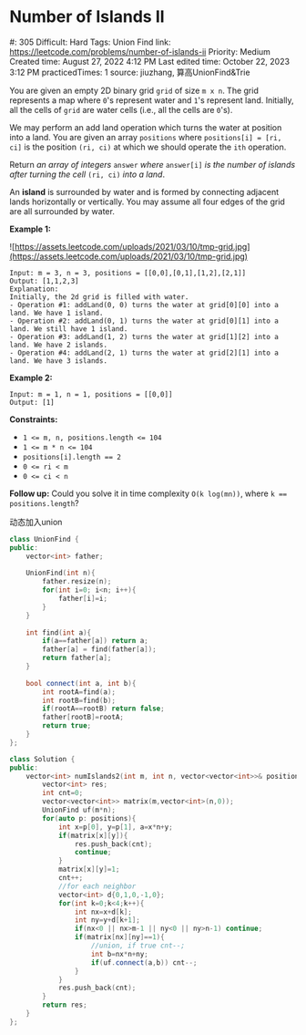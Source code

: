 # Number of Islands II

#: 305
Difficult: Hard
Tags: Union Find
link: https://leetcode.com/problems/number-of-islands-ii
Priority: Medium
Created time: August 27, 2022 4:12 PM
Last edited time: October 22, 2023 3:12 PM
practicedTimes: 1
source: jiuzhang, 算高UnionFind&Trie

You are given an empty 2D binary grid `grid` of size `m x n`. The grid represents a map where `0`'s represent water and `1`'s represent land. Initially, all the cells of `grid` are water cells (i.e., all the cells are `0`'s).

We may perform an add land operation which turns the water at position into a land. You are given an array `positions` where `positions[i] = [ri, ci]` is the position `(ri, ci)` at which we should operate the `ith` operation.

Return *an array of integers* `answer` *where* `answer[i]` *is the number of islands after turning the cell* `(ri, ci)` *into a land*.

An **island** is surrounded by water and is formed by connecting adjacent lands horizontally or vertically. You may assume all four edges of the grid are all surrounded by water.

**Example 1:**

![https://assets.leetcode.com/uploads/2021/03/10/tmp-grid.jpg](https://assets.leetcode.com/uploads/2021/03/10/tmp-grid.jpg)

```
Input: m = 3, n = 3, positions = [[0,0],[0,1],[1,2],[2,1]]
Output: [1,1,2,3]
Explanation:
Initially, the 2d grid is filled with water.
- Operation #1: addLand(0, 0) turns the water at grid[0][0] into a land. We have 1 island.
- Operation #2: addLand(0, 1) turns the water at grid[0][1] into a land. We still have 1 island.
- Operation #3: addLand(1, 2) turns the water at grid[1][2] into a land. We have 2 islands.
- Operation #4: addLand(2, 1) turns the water at grid[2][1] into a land. We have 3 islands.

```

**Example 2:**

```
Input: m = 1, n = 1, positions = [[0,0]]
Output: [1]

```

**Constraints:**

- `1 <= m, n, positions.length <= 104`
- `1 <= m * n <= 104`
- `positions[i].length == 2`
- `0 <= ri < m`
- `0 <= ci < n`

**Follow up:** Could you solve it in time complexity `O(k log(mn))`, where `k == positions.length`?

动态加入union

```cpp
class UnionFind {
public:
    vector<int> father;
    
    UnionFind(int n){
        father.resize(n);
        for(int i=0; i<n; i++){
            father[i]=i;
        }
    }
    
    int find(int a){
        if(a==father[a]) return a;
        father[a] = find(father[a]);
        return father[a];
    }
    
    bool connect(int a, int b){
        int rootA=find(a);
        int rootB=find(b);
        if(rootA==rootB) return false;
        father[rootB]=rootA;
        return true;
    }
};

class Solution {
public:
    vector<int> numIslands2(int m, int n, vector<vector<int>>& positions) {
        vector<int> res;
        int cnt=0;
        vector<vector<int>> matrix(m,vector<int>(n,0));
        UnionFind uf(m*n);
        for(auto p: positions){
            int x=p[0], y=p[1], a=x*n+y;
            if(matrix[x][y]){
                res.push_back(cnt);
                continue;
            }
            matrix[x][y]=1;
            cnt++;
            //for each neighbor
            vector<int> d{0,1,0,-1,0};
            for(int k=0;k<4;k++){
                int nx=x+d[k];
                int ny=y+d[k+1];
                if(nx<0 || nx>m-1 || ny<0 || ny>n-1) continue;
                if(matrix[nx][ny]==1){
                    //union, if true cnt--;
                    int b=nx*n+ny;
                    if(uf.connect(a,b)) cnt--;
                }
            }
            res.push_back(cnt);
        }
        return res;
    }
};
```